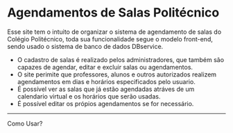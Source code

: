 # Agendamentos de Salas Politécnico

Esse site tem o intuito de organizar o sistema de agendamento de salas do Colégio Politécnico, toda sua funcionalidade segue o modelo front-end, sendo usado o sistema de banco de dados DBservice.

* O cadastro de salas é realizado pelos administradores, que também são capazes de agendar, editar e excluir salas ou agendamentos.
* O site perimite que professores, alunos e outros autorizados realizem agendamentos em dias e horários especificados pelo usuario.
* É possível ver as salas que já estão agendadas atráves de um calendario virtual e os horários que serão usadas.
* É possível editar os própios agendamentos se for necessário.
---
Como Usar?





